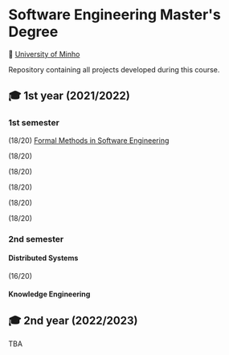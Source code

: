 # Software Engineering Master's Degree
📍 [University of Minho](https://www.uminho.pt/EN)

Repository containing all projects developed during this course.

## 🎓 1st year (2021/2022)

### 1st semester
(18/20) [Formal Methods in Software Engineering]()

(18/20) []()

(18/20) []()

(18/20) []()

(18/20) []()

(18/20) []()


### 2nd semester

#### Distributed Systems

(16/20) []()

#### Knowledge Engineering

## 🎓 2nd year (2022/2023)

TBA
